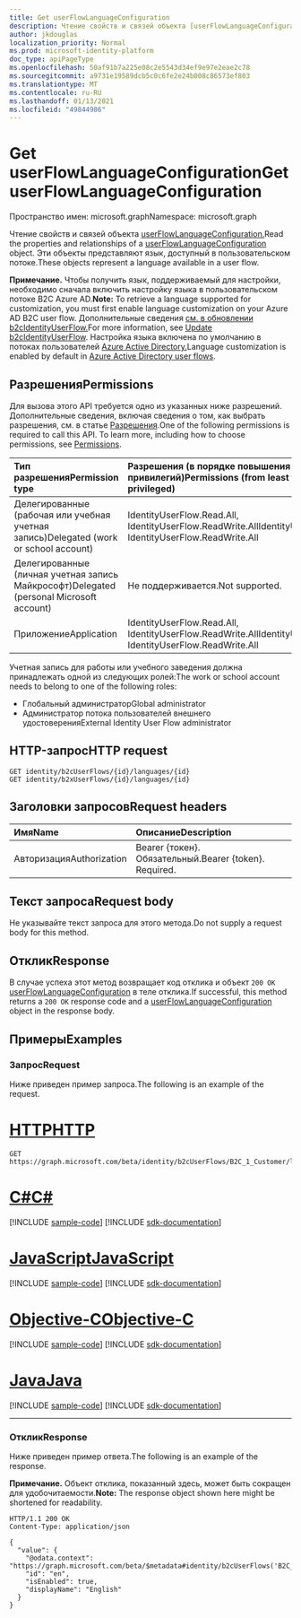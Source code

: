 ```yaml
---
title: Get userFlowLanguageConfiguration
description: Чтение свойств и связей объекта [userFlowLanguageConfiguration.](../resources/userflowlanguageconfiguration.md)
author: jkdouglas
localization_priority: Normal
ms.prod: microsoft-identity-platform
doc_type: apiPageType
ms.openlocfilehash: 50af91b7a225e08c2e5543d34ef9e97e2eae2c78
ms.sourcegitcommit: a9731e19589dcb5c0c6fe2e24b008c86573ef803
ms.translationtype: MT
ms.contentlocale: ru-RU
ms.lasthandoff: 01/13/2021
ms.locfileid: "49844986"
---
```

# <a name="get-userflowlanguageconfiguration"></a><span data-ttu-id="78c48-103">Get userFlowLanguageConfiguration</span><span class="sxs-lookup"><span data-stu-id="78c48-103">Get userFlowLanguageConfiguration</span></span>

<span data-ttu-id="78c48-104">Пространство имен: microsoft.graph</span><span class="sxs-lookup"><span data-stu-id="78c48-104">Namespace: microsoft.graph</span></span>

<span data-ttu-id="78c48-105">Чтение свойств и связей объекта [userFlowLanguageConfiguration.](../resources/userflowlanguageconfiguration.md)</span><span class="sxs-lookup"><span data-stu-id="78c48-105">Read the properties and relationships of a [userFlowLanguageConfiguration](../resources/userflowlanguageconfiguration.md) object.</span></span> <span data-ttu-id="78c48-106">Эти объекты представляют язык, доступный в пользовательском потоке.</span><span class="sxs-lookup"><span data-stu-id="78c48-106">These objects represent a language available in a user flow.</span></span>

<span data-ttu-id="78c48-107">**Примечание.** Чтобы получить язык, поддерживаемый для настройки, необходимо сначала включить настройку языка в пользовательском потоке B2C Azure AD.</span><span class="sxs-lookup"><span data-stu-id="78c48-107">**Note:** To retrieve a language supported for customization, you must first enable language customization on your Azure AD B2C user flow.</span></span> <span data-ttu-id="78c48-108">Дополнительные сведения [см. в обновлении b2cIdentityUserFlow.](../api/b2cidentityuserflow-update.md)</span><span class="sxs-lookup"><span data-stu-id="78c48-108">For more information, see [Update b2cIdentityUserFlow](../api/b2cidentityuserflow-update.md).</span></span> <span data-ttu-id="78c48-109">Настройка языка включена по умолчанию в потоках пользователей [Azure Active Directory.](../resources/b2xidentityuserflow.md)</span><span class="sxs-lookup"><span data-stu-id="78c48-109">Language customization is enabled by default in [Azure Active Directory user flows](../resources/b2xidentityuserflow.md).</span></span>

## <a name="permissions"></a><span data-ttu-id="78c48-110">Разрешения</span><span class="sxs-lookup"><span data-stu-id="78c48-110">Permissions</span></span>

<span data-ttu-id="78c48-p103">Для вызова этого API требуется одно из указанных ниже разрешений. Дополнительные сведения, включая сведения о том, как выбрать разрешения, см. в статье [Разрешения](/graph/permissions-reference).</span><span class="sxs-lookup"><span data-stu-id="78c48-p103">One of the following permissions is required to call this API. To learn more, including how to choose permissions, see [Permissions](/graph/permissions-reference).</span></span>

|<span data-ttu-id="78c48-113">Тип разрешения</span><span class="sxs-lookup"><span data-stu-id="78c48-113">Permission type</span></span>      | <span data-ttu-id="78c48-114">Разрешения (в порядке повышения привилегий)</span><span class="sxs-lookup"><span data-stu-id="78c48-114">Permissions (from least to most privileged)</span></span>              |
|:--------------------|:---------------------------------------------------------|
|<span data-ttu-id="78c48-115">Делегированные (рабочая или учебная учетная запись)</span><span class="sxs-lookup"><span data-stu-id="78c48-115">Delegated (work or school account)</span></span>|<span data-ttu-id="78c48-116">IdentityUserFlow.Read.All, IdentityUserFlow.ReadWrite.All</span><span class="sxs-lookup"><span data-stu-id="78c48-116">IdentityUserFlow.Read.All, IdentityUserFlow.ReadWrite.All</span></span>|
|<span data-ttu-id="78c48-117">Делегированные (личная учетная запись Майкрософт)</span><span class="sxs-lookup"><span data-stu-id="78c48-117">Delegated (personal Microsoft account)</span></span>| <span data-ttu-id="78c48-118">Не поддерживается.</span><span class="sxs-lookup"><span data-stu-id="78c48-118">Not supported.</span></span>|
|<span data-ttu-id="78c48-119">Приложение</span><span class="sxs-lookup"><span data-stu-id="78c48-119">Application</span></span>|<span data-ttu-id="78c48-120">IdentityUserFlow.Read.All, IdentityUserFlow.ReadWrite.All</span><span class="sxs-lookup"><span data-stu-id="78c48-120">IdentityUserFlow.Read.All, IdentityUserFlow.ReadWrite.All</span></span>|

<span data-ttu-id="78c48-121">Учетная запись для работы или учебного заведения должна принадлежать одной из следующих ролей:</span><span class="sxs-lookup"><span data-stu-id="78c48-121">The work or school account needs to belong to one of the following roles:</span></span>

* <span data-ttu-id="78c48-122">Глобальный администратор</span><span class="sxs-lookup"><span data-stu-id="78c48-122">Global administrator</span></span>
* <span data-ttu-id="78c48-123">Администратор потока пользователей внешнего удостоверения</span><span class="sxs-lookup"><span data-stu-id="78c48-123">External Identity User Flow administrator</span></span>

## <a name="http-request"></a><span data-ttu-id="78c48-124">HTTP-запрос</span><span class="sxs-lookup"><span data-stu-id="78c48-124">HTTP request</span></span>

<!-- {
  "blockType": "ignored"
}
-->

``` http
GET identity/b2cUserFlows/{id}/languages/{id}
GET identity/b2xUserFlows/{id}/languages/{id}
```

## <a name="request-headers"></a><span data-ttu-id="78c48-125">Заголовки запросов</span><span class="sxs-lookup"><span data-stu-id="78c48-125">Request headers</span></span>

|<span data-ttu-id="78c48-126">Имя</span><span class="sxs-lookup"><span data-stu-id="78c48-126">Name</span></span>|<span data-ttu-id="78c48-127">Описание</span><span class="sxs-lookup"><span data-stu-id="78c48-127">Description</span></span>|
|:---|:---|
|<span data-ttu-id="78c48-128">Авторизация</span><span class="sxs-lookup"><span data-stu-id="78c48-128">Authorization</span></span>|<span data-ttu-id="78c48-p104">Bearer {токен}. Обязательный.</span><span class="sxs-lookup"><span data-stu-id="78c48-p104">Bearer {token}. Required.</span></span>|

## <a name="request-body"></a><span data-ttu-id="78c48-131">Текст запроса</span><span class="sxs-lookup"><span data-stu-id="78c48-131">Request body</span></span>

<span data-ttu-id="78c48-132">Не указывайте текст запроса для этого метода.</span><span class="sxs-lookup"><span data-stu-id="78c48-132">Do not supply a request body for this method.</span></span>

## <a name="response"></a><span data-ttu-id="78c48-133">Отклик</span><span class="sxs-lookup"><span data-stu-id="78c48-133">Response</span></span>

<span data-ttu-id="78c48-134">В случае успеха этот метод возвращает код отклика и объект `200 OK` [userFlowLanguageConfiguration](../resources/userflowlanguageconfiguration.md) в теле отклика.</span><span class="sxs-lookup"><span data-stu-id="78c48-134">If successful, this method returns a `200 OK` response code and a [userFlowLanguageConfiguration](../resources/userflowlanguageconfiguration.md) object in the response body.</span></span>

## <a name="examples"></a><span data-ttu-id="78c48-135">Примеры</span><span class="sxs-lookup"><span data-stu-id="78c48-135">Examples</span></span>

### <a name="request"></a><span data-ttu-id="78c48-136">Запрос</span><span class="sxs-lookup"><span data-stu-id="78c48-136">Request</span></span>

<span data-ttu-id="78c48-137">Ниже приведен пример запроса.</span><span class="sxs-lookup"><span data-stu-id="78c48-137">The following is an example of the request.</span></span>


# <a name="http"></a>[<span data-ttu-id="78c48-138">HTTP</span><span class="sxs-lookup"><span data-stu-id="78c48-138">HTTP</span></span>](#tab/http)
<!-- {
  "blockType": "request",
  "name": "get_userflowlanguageconfiguration"
}
-->

``` http
GET https://graph.microsoft.com/beta/identity/b2cUserFlows/B2C_1_Customer/languages/en
```
# <a name="c"></a>[<span data-ttu-id="78c48-139">C#</span><span class="sxs-lookup"><span data-stu-id="78c48-139">C#</span></span>](#tab/csharp)
[!INCLUDE [sample-code](../includes/snippets/csharp/get-userflowlanguageconfiguration-csharp-snippets.md)]
[!INCLUDE [sdk-documentation](../includes/snippets/snippets-sdk-documentation-link.md)]

# <a name="javascript"></a>[<span data-ttu-id="78c48-140">JavaScript</span><span class="sxs-lookup"><span data-stu-id="78c48-140">JavaScript</span></span>](#tab/javascript)
[!INCLUDE [sample-code](../includes/snippets/javascript/get-userflowlanguageconfiguration-javascript-snippets.md)]
[!INCLUDE [sdk-documentation](../includes/snippets/snippets-sdk-documentation-link.md)]

# <a name="objective-c"></a>[<span data-ttu-id="78c48-141">Objective-C</span><span class="sxs-lookup"><span data-stu-id="78c48-141">Objective-C</span></span>](#tab/objc)
[!INCLUDE [sample-code](../includes/snippets/objc/get-userflowlanguageconfiguration-objc-snippets.md)]
[!INCLUDE [sdk-documentation](../includes/snippets/snippets-sdk-documentation-link.md)]

# <a name="java"></a>[<span data-ttu-id="78c48-142">Java</span><span class="sxs-lookup"><span data-stu-id="78c48-142">Java</span></span>](#tab/java)
[!INCLUDE [sample-code](../includes/snippets/java/get-userflowlanguageconfiguration-java-snippets.md)]
[!INCLUDE [sdk-documentation](../includes/snippets/snippets-sdk-documentation-link.md)]

---


### <a name="response"></a><span data-ttu-id="78c48-143">Отклик</span><span class="sxs-lookup"><span data-stu-id="78c48-143">Response</span></span>

<span data-ttu-id="78c48-144">Ниже приведен пример ответа.</span><span class="sxs-lookup"><span data-stu-id="78c48-144">The following is an example of the response.</span></span>

<span data-ttu-id="78c48-145">**Примечание.** Объект отклика, показанный здесь, может быть сокращен для удобочитаемости.</span><span class="sxs-lookup"><span data-stu-id="78c48-145">**Note:** The response object shown here might be shortened for readability.</span></span>
<!-- {
  "blockType": "response",
  "truncated": true,
  "@odata.type": "microsoft.graph.userFlowLanguageConfiguration"
}
-->

``` http
HTTP/1.1 200 OK
Content-Type: application/json

{
  "value": {
    "@odata.context": "https://graph.microsoft.com/beta/$metadata#identity/b2cUserFlows('B2C_1_Customer')/languages/$entity",
    "id": "en",
    "isEnabled": true,
    "displayName": "English"
  }
}
```
